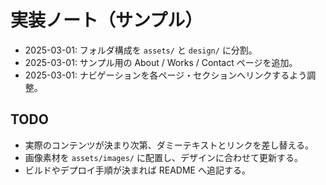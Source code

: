 # 実装ノート（サンプル）

- 2025-03-01: フォルダ構成を `assets/` と `design/` に分割。
- 2025-03-01: サンプル用の About / Works / Contact ページを追加。
- 2025-03-01: ナビゲーションを各ページ・セクションへリンクするよう調整。

## TODO
- 実際のコンテンツが決まり次第、ダミーテキストとリンクを差し替える。
- 画像素材を `assets/images/` に配置し、デザインに合わせて更新する。
- ビルドやデプロイ手順が決まれば README へ追記する。
